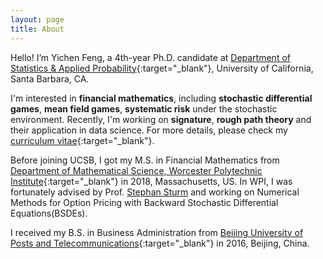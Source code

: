```yaml
---
layout: page
title: About
---
```


Hello! I’m Yichen Feng, a 4th-year Ph.D. candidate at [Department of Statistics & Applied Probability](http://www.pstat.ucsb.edu){:target="_blank"}, University of California, Santa Barbara, CA.

I'm interested in **financial mathematics**, including **stochastic differential games**, **mean field games**, **systematic risk** under the stochastic environment. Recently, I'm working on **signature**, **rough path theory** and their application in data science. For more details, please check my [curriculum vitae](CV.pdf){:target="_blank"}. 

Before joining UCSB, I got my M.S. in Financial Mathematics from [Department of Mathematical Science, Worcester Polytechnic Institute](https://www.wpi.edu/academics/departments/mathematical-sciences){:target="_blank"} in 2018, Massachusetts, US. In WPI, I was fortunately advised by Prof. [Stephan Sturm](http://users.wpi.edu/~ssturm/) and working on Numerical Methods for Option Pricing with Backward Stochastic Differential Equations(BSDEs). 

I received my B.S. in Business Administration from [Beijing University of Posts and Telecommunications](https://english.bupt.edu.cn){:target="_blank"} in 2016, Beijing, China.
